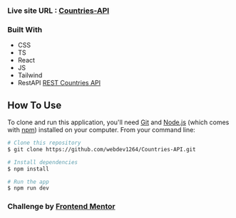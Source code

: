 ### Live site URL : [Countries-API](https://webdev1264.github.io/Countries-API)

### Built With

<!-- This section should list any major frameworks that you built your project using. Here are a few examples.-->

- CSS
- TS
- React
- JS
- Tailwind
- RestAPI [REST Countries API](https://restcountries.com)

## How To Use

<!-- Example: -->

To clone and run this application, you'll need [Git](https://git-scm.com) and [Node.js](https://nodejs.org/en/download/) (which comes with [npm](http://npmjs.com)) installed on your computer. From your command line:

```bash
# Clone this repository
$ git clone https://github.com/webdev1264/Countries-API.git

# Install dependencies
$ npm install

# Run the app
$ npm run dev
```

### Challenge by [Frontend Mentor](https://www.frontendmentor.io/)
